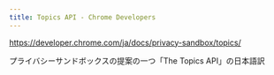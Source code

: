 ```yaml
---
title: Topics API - Chrome Developers
---
```


https://developer.chrome.com/ja/docs/privacy-sandbox/topics/

プライバシーサンドボックスの提案の一つ「The Topics API」の日本語訳

